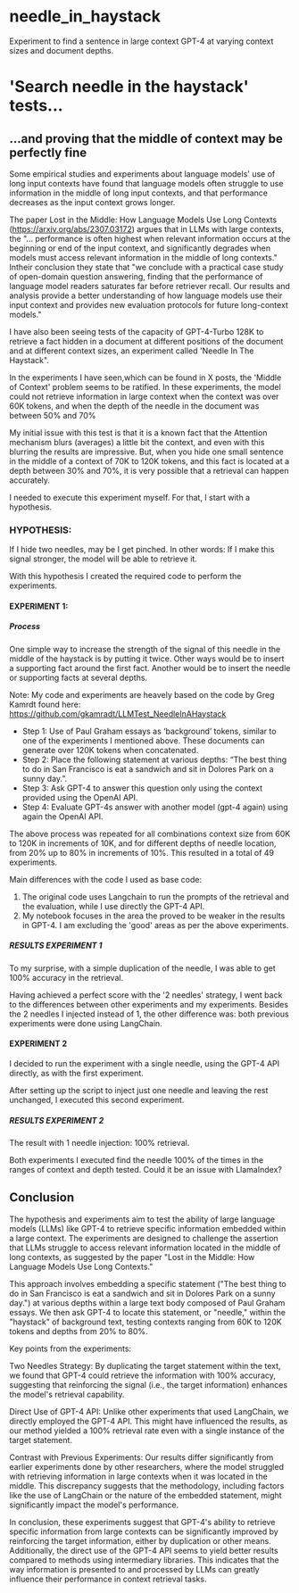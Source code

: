 # needle_in_haystack
Experiment to find a sentence in large context GPT-4 at varying context sizes and document depths.

# 'Search needle in the haystack' tests...
## ...and proving that the middle of context may be perfectly fine

Some empirical studies and experiments about language models' use of long input contexts have found that language models often struggle to use information in the middle of long input contexts, and that performance decreases as the input context grows longer. 

The paper Lost in the Middle: How Language Models Use Long Contexts (https://arxiv.org/abs/2307.03172) argues that in LLMs with large contexts, the "... performance is often highest when relevant information occurs at the beginning or end of the input context, and significantly degrades when models must access relevant information in the middle of long contexts." Intheir conclusion they state that "we conclude with a practical case study of open-domain question answering, finding that the performance of language model readers saturates far before retriever recall. Our results and analysis provide a better understanding of how language models use their input context and provides new evaluation protocols for future long-context models."

I have also been seeing tests of the capacity of GPT-4-Turbo 128K to retrieve a fact hidden in a document at different positions of the document and at different context sizes, an experiment called 'Needle In The Haystack".

In the experiments I have seen,which can be found in X posts, the 'Middle of Context' problem seems to be ratified. In these experiments, the model could not retrieve information in large context when the context was over 60K tokens, and when the depth of the needle in the document was between 50% and 70%

My initial issue with this test is that it is a known fact that the Attention mechanism blurs (averages) a little bit the context, and even with this blurring the results are impressive. But, when you hide one small sentence in the middle of a context of 70K to 120K tokens, and this fact is located at a depth between 30% and 70%, it is very possible that a retrieval can happen accurately. 

I needed to execute this experiment myself. For that, I start with a hypothesis.

### HYPOTHESIS:
If I hide two needles, may be I get pinched. In other words: If I make this signal stronger, the model will be able to retrieve it.

With this hypothesis I created the required code to perform the experiments.

#### EXPERIMENT 1:

##### Process

One simple way to increase the strength of the signal of this needle in the middle of the haystack is by putting it twice. Other ways would be to insert a supporting fact around the first fact. Another would be to insert the needle or supporting facts at several depths.

Note: My code and experiments are heavely based on the code by Greg Kamrdt found here: https://github.com/gkamradt/LLMTest_NeedleInAHaystack

- Step 1: Use of Paul Graham essays as ‘background’ tokens, similar to one of the experiments I mentioned above. These documents can generate over 120K tokens when concatenated.
- Step 2: Place the following statement at various depths: “The best thing to do in San Francisco is eat a sandwich and sit in Dolores Park on a sunny day.”.
- Step 3: Ask GPT-4 to answer this question only using the context provided using the OpenAI API.
- Step 4: Evaluate GPT-4s answer with another model (gpt-4 again) using again the OpenAI API.

The above process was repeated for all combinations context size from 60K to 120K in increments of 10K, and for different depths of needle location, from 20% up to 80% in increments of 10%.
This resulted in a total of 49 experiments.

Main differences with the code I used as base code:
1. The original code uses Langchain to run the prompts of the retrieval and the evaluation, while I use directly the GPT-4 API.
2. My notebook focuses in the area the proved to be weaker in the results in GPT-4. I am excluding the 'good' areas as per the above experiments.

##### RESULTS EXPERIMENT 1
To my surprise, with a simple duplication of the needle, I was able to get 100% accuracy in the retrieval.

Having achieved a perfect score with the '2 needles' strategy, I went back to the differences between other experiments and my experiments. Besides the 2 needles I injected instead of 1, the other difference was: both previous experiments were done using LangChain.

#### EXPERIMENT 2 
I decided to run the experiment with a single needle, using the GPT-4 API directly, as with the first experiment. 

After setting up the script to inject just one needle and leaving the rest unchanged, I executed this second experiment.

##### RESULTS EXPERIMENT 2
The result with 1 needle injection: 100% retrieval.  

Both experiments I executed find the needle 100% of the times in the ranges of context and depth tested. Could it be an issue with LlamaIndex?


## Conclusion
The hypothesis and experiments aim to test the ability of large language models (LLMs) like GPT-4 to retrieve specific information embedded within a large context. The experiments are designed to challenge the assertion that LLMs struggle to access relevant information located in the middle of long contexts, as suggested by the paper "Lost in the Middle: How Language Models Use Long Contexts."

This approach involves embedding a specific statement ("The best thing to do in San Francisco is eat a sandwich and sit in Dolores Park on a sunny day.") at various depths within a large text body composed of Paul Graham essays. We then ask GPT-4 to locate this statement, or "needle," within the "haystack" of background text, testing contexts ranging from 60K to 120K tokens and depths from 20% to 80%.

Key points from the experiments:

Two Needles Strategy: By duplicating the target statement within the text, we found that GPT-4 could retrieve the information with 100% accuracy, suggesting that reinforcing the signal (i.e., the target information) enhances the model's retrieval capability.

Direct Use of GPT-4 API: Unlike other experiments that used LangChain, we directly employed the GPT-4 API. This might have influenced the results, as our method yielded a 100% retrieval rate even with a single instance of the target statement.

Contrast with Previous Experiments: Our results differ significantly from earlier experiments done by other researchers, where the model struggled with retrieving information in large contexts when it was located in the middle. This discrepancy suggests that the methodology, including factors like the use of LangChain or the nature of the embedded statement, might significantly impact the model's performance.

In conclusion, these experiments suggest that GPT-4's ability to retrieve specific information from large contexts can be significantly improved by reinforcing the target information, either by duplication or other means. Additionally, the direct use of the GPT-4 API seems to yield better results compared to methods using intermediary libraries. This indicates that the way information is presented to and processed by LLMs can greatly influence their performance in context retrieval tasks.


